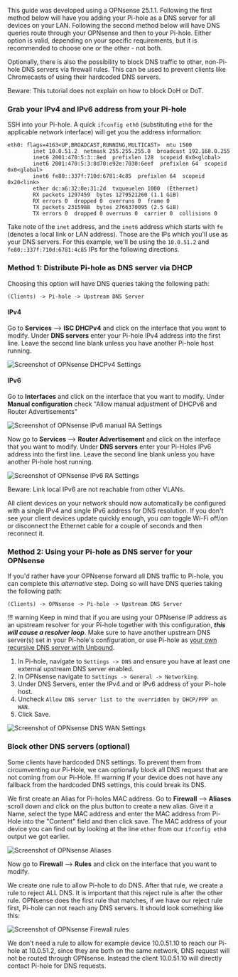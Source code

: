 This guide was developed using a OPNsense 25.1.1. Following the first method below will have you adding your Pi-hole as a DNS server for all devices on your LAN. Following the second method below will have DNS queries route through your OPNsense and then to your Pi-hole. Either option is valid, depending on your specific requirements, but it is recommended to choose one or the other - not both.

Optionally, there is also the possibility to block DNS traffic to other, non-Pi-hole DNS servers via firewall rules. This can be used to prevent clients like Chromecasts of using their hardcoded DNS servers.

Beware: This tutorial does not explain on how to block DoH or DoT.

### Grab your IPv4 and IPv6 address from your Pi-hole

SSH into your Pi-hole. A quick `ifconfig eth0` (substituting `eth0` for the applicable network interface) will get you the address information:

```
eth0: flags=4163<UP,BROADCAST,RUNNING,MULTICAST>  mtu 1500
        inet 10.0.51.2  netmask 255.255.255.0  broadcast 192.168.0.255
        inet6 2001:470:5:3::8ed  prefixlen 128  scopeid 0x0<global>
        inet6 2001:470:5:3:8d70:e92e:7030:6eef  prefixlen 64  scopeid 0x0<global>
        inet6 fe80::337f:710d:6781:4c85  prefixlen 64  scopeid 0x20<link>
        ether dc:a6:32:0e:31:2d  txqueuelen 1000  (Ethernet)
        RX packets 1297459  bytes 1279521260 (1.1 GiB)
        RX errors 0  dropped 0  overruns 0  frame 0
        TX packets 2315988  bytes 2766370095 (2.5 GiB)
        TX errors 0  dropped 0 overruns 0  carrier 0  collisions 0
```

Take note of the `inet` address, and the `inet6` address which starts with `fe` (denotes a local link or LAN address). Those are the IPs which you'll use as your DNS servers. For this example, we'll be using the `10.0.51.2` and `fe80::337f:710d:6781:4c85` IPs for the following directions.

### Method 1: Distribute Pi-hole as DNS server via DHCP

Choosing this option will have DNS queries taking the following path:

```
(Clients) -> Pi-hole -> Upstream DNS Server
```

#### IPv4

Go to **Services** --> **ISC DHCPv4** and click on the interface that you want to modify.
Under **DNS servers** enter your Pi-hole IPv4 address into the first line.
Leave the second line blank unless you have another Pi-hole host running.

![Screenshot of OPNsense DHCPv4 Settings](../images/routers/opnsense-dhcpv4.png)

#### IPv6


Go to **Interfaces** and click on the interface that you want to modify.
Under **Manual configuration** check "Allow manual adjustment of DHCPv6 and Router Advertisements"

![Screenshot of OPNsense IPv6 manual RA Settings](../images/routers/opnsense-ipv6-manual-ra.png)

Now go to **Services** --> **Router Advertisement** and click on the interface that you want to modify.
Under **DNS servers** enter your Pi-Holes IPv6 address into the first line.
Leave the second line blank unless you have another Pi-hole host running.

![Screenshot of OPNsense IPv6 RA Settings](../images/routers/opensense-ra.png)

Beware: Link local IPv6 are not reachable from other VLANs.


All client devices on your network should now automatically be configured with a single IPv4 and single IPv6 address for DNS resolution. If you don't see your client devices update quickly enough, you *can* toggle Wi-Fi off/on or disconnect the Ethernet cable for a couple of seconds and then reconnect it.

### Method 2: Using your Pi-hole as DNS server for your OPNsense

If you'd rather have your OPNsense forward all DNS traffic to Pi-hole, you can complete this *alternative* step.
Doing so will have DNS queries taking the following path:

```
(Clients) -> OPNsense -> Pi-hole -> Upstream DNS Server
```

!!! warning
    Keep in mind that if you are using your OPNsense IP address as an upstream resolver for your Pi-hole together with this configuration, ***this will cause a resolver loop***. Make sure to have another upstream DNS server(s) set in your Pi-hole's configuration, or use Pi-hole as [your own recursive DNS server with Unbound](https://docs.pi-hole.net/guides/dns/unbound/?h=unbound#configure-unbound).

1. In Pi-hole, navigate to `Settings -> DNS` and ensure you have at least one external upstream DNS server enabled.
2. In OPNsense navigate to `Settings -> General -> Networking`.
3. Under DNS Servers, enter the IPv4 and or IPv6 address of your Pi-hole host.
4. Uncheck `Allow DNS server list to the overridden by DHCP/PPP on WAN`.
5. Click Save.

![Screenshot of OPNsense DNS WAN Settings](../images/routers/opnsense-dns-wan.png)

### Block other DNS servers (optional)

Some clients have hardcoded DNS settings. To prevent them from circumventing our Pi-Hole, we can optionally block all DNS request that are not coming from our Pi-Hole.
!!! warning
    If your device does not have any fallback from the hardcoded DNS settings, this could break its DNS.

We first create an Alias for Pi-holes MAC address.
Go to **Firewall** --> **Aliases** scroll down and click on the plus button to create a new alias.
Give it a Name, select the type MAC address and enter the MAC address from Pi-Hole into the "Content" field and then click save.
The MAC address of your device you can find out by looking at the line `ether` from our `ifconfig eth0` output we got earlier.

![Screenshot of OPNsense Aliases](../images/routers/opnsense-alias.png)

Now go to **Firewall** --> **Rules** and click on the interface that you want to modify.

We create one rule to allow Pi-hole to do DNS.
After that rule, we create a rule to reject ALL DNS. It is important that this reject rule is after the other rule.
OPNsense does the first rule that matches, if we have our reject rule first, Pi-hole can not reach any DNS servers.
It should look something like this:

![Screenshot of OPNsense Firewall rules](../images/routers/opnsense-firewall-rule.png)

We don't need a rule to allow for example device 10.0.51.10 to reach our Pi-hole at 10.0.51.2, since they are both on the same network, DNS request will not be routed through OPNsense. Instead the client 10.0.51.10 will directly contact Pi-hole for DNS requests.
